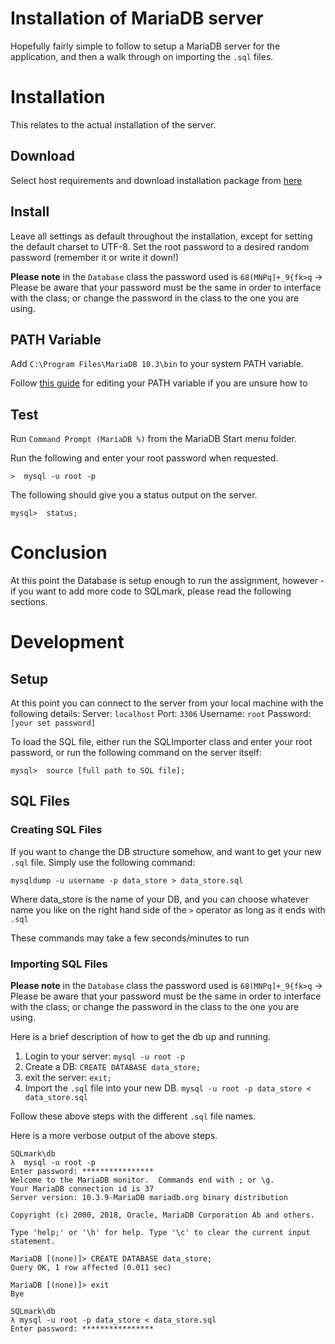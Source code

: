 ﻿# Installation of MariaDB server

Hopefully fairly simple to follow to setup a MariaDB server for the application, and then a walk through on importing the `.sql` files.

# Installation
This relates to the actual installation of the server.

## Download

Select host requirements and download installation package from [here](https://mariadb.com/downloads/mariadb-tx)

## Install

Leave all settings as default throughout the installation, except for setting the default charset to UTF-8. Set the root password to a desired random password (remember it or write it down!)

**Please note** in the `Database` class the password used is `68(MNPq]+_9{fk>q` -> Please be aware that your password must be the same in order to interface with the class; or change the password in the class to the one you are using. 


## PATH Variable

Add `C:\Program Files\MariaDB 10.3\bin` to your system PATH variable.

Follow [this guide](https://www.howtogeek.com/118594/how-to-edit-your-system-path-for-easy-command-line-access/) for editing your PATH variable if you are unsure how to

## Test

Run `Command Prompt (MariaDB %)` from the MariaDB Start menu folder. 

Run the following and enter your root password when requested.

    >  mysql -u root -p

The following should give you a status output on the server.

    mysql>  status;

# Conclusion
At this point the Database is setup enough to run the assignment, however - if you want to add more code to SQLmark, please read the following sections. 

# Development

## Setup
At this point you can connect to the server from your local machine with the following details:
Server: `localhost`
Port: `3306`
Username: `root`
Password: `[your set password]`

To load the SQL file, either run the SQLImporter class and enter your root password, or run the following command on the server itself:

    mysql>  source [full path to SQL file];


## SQL Files
### Creating SQL Files
If you want to change the DB structure somehow, and want to get your new `.sql` file. Simply use the following command:
```
mysqldump -u username -p data_store > data_store.sql
```
Where data_store is the name of your DB, and you can choose whatever name you like on the right hand side of the `>` operator as long
as it ends with `.sql`

These commands may take a few seconds/minutes to run

### Importing SQL Files
**Please note** in the `Database` class the password used is `68(MNPq]+_9{fk>q` -> Please be aware that your password must be the same in order to interface with the class; or change the password in the class to the one you are using. 

Here is a brief description of how to get the db up and running.
1. Login to your server: `mysql -u root -p`
2. Create a DB: `CREATE DATABASE data_store;`
3. exit the server: `exit;`
4. Import the `.sql` file into your new DB. `mysql -u root -p data_store < data_store.sql`

Follow these above steps with the different `.sql` file names.

Here is a more verbose output of the above steps.
```
SQLmark\db
λ  mysql -u root -p
Enter password: ****************
Welcome to the MariaDB monitor.  Commands end with ; or \g.
Your MariaDB connection id is 37
Server version: 10.3.9-MariaDB mariadb.org binary distribution

Copyright (c) 2000, 2018, Oracle, MariaDB Corporation Ab and others.

Type 'help;' or '\h' for help. Type '\c' to clear the current input statement.

MariaDB [(none)]> CREATE DATABASE data_store;
Query OK, 1 row affected (0.011 sec)

MariaDB [(none)]> exit
Bye

SQLmark\db
λ mysql -u root -p data_store < data_store.sql
Enter password: ****************
```
